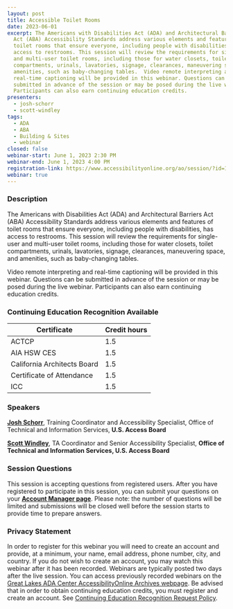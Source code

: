 ```yaml
---
layout: post
title: Accessible Toilet Rooms
date: 2023-06-01
excerpt: The Americans with Disabilities Act (ADA) and Architectural Barriers
  Act (ABA) Accessibility Standards address various elements and features of
  toilet rooms that ensure everyone, including people with disabilities, has
  access to restrooms. This session will review the requirements for single-user
  and multi-user toilet rooms, including those for water closets, toilet
  compartments, urinals, lavatories, signage, clearances, maneuvering space, and
  amenities, such as baby-changing tables.  Video remote interpreting and
  real-time captioning will be provided in this webinar. Questions can be
  submitted in advance of the session or may be posed during the live webinar.
  Participants can also earn continuing education credits.
presenters:
  - josh-schorr
  - scott-windley
tags:
  - ADA
  - ABA
  - Building & Sites
  - webinar
closed: false
webinar-start: June 1, 2023 2:30 PM
webinar-end: June 1, 2023 4:00 PM
registration-link: https://www.accessibilityonline.org/ao/session/?id=111060
webinar: true
---
```

### Description

The Americans with Disabilities Act (ADA) and Architectural Barriers Act (ABA) Accessibility Standards address various elements and features of toilet rooms that ensure everyone, including people with disabilities, has access to restrooms. This session will review the requirements for single-user and multi-user toilet rooms, including those for water closets, toilet compartments, urinals, lavatories, signage, clearances, maneuvering space, and amenities, such as baby-changing tables.

Video remote interpreting and real-time captioning will be provided in this webinar. Questions can be submitted in advance of the session or may be posed during the live webinar. Participants can also earn continuing education credits.

### Continuing Education Recognition Available

| **Certificate**             | **Credit hours** |
| --------------------------- | ---------------- |
| ACTCP                       | 1.5              |
| AIA HSW CES                 | 1.5              |
| California Architects Board | 1.5              |
| Certificate of Attendance   | 1.5              |
| ICC                         | 1.5              |

### Speakers

**[Josh Schorr](https://www.accessibilityonline.org/speakers/speaker.aspx?id=10805)**, Training Coordinator and Accessibility Specialist, Office of Technical and Information Services, **U.S. Access Board**

**[Scott Windley](https://www.accessibilityonline.org/speakers/speaker.aspx?id=10164&ret=Common%20Sources%20of%20Confusion)**, TA Coordinator and Senior Accessibility Specialist, **Office of Technical and Information Services, U.S. Access Board**

### Session Questions

This session is accepting questions from registered users. After you have registered to participate in this session, you can submit your questions on your **[Account Manager page](https://www.accessibilityonline.org/ao/accountManager/110952)**. Please note: the number of questions will be limited and submissions will be closed well before the session starts to provide time to prepare answers.

### Privacy Statement

In order to register for this webinar you will need to create an account and provide, at a minimum, your name, email address, phone number, city, and country. If you do not wish to create an account, you may watch this webinar after it has been recorded. Webinars are typically posted two days after the live session. You can access previously recorded webinars on the [Great Lakes ADA Center AccessibilityOnline Archives webpage](https://www.accessibilityonline.org/ao/archives/). Be advised that in order to obtain continuing education credits, you must register and create an account. See [Continuing Education Recognition Request Policy](https://www.accessibilityonline.org/continuing-education/CEUDetails.aspx).